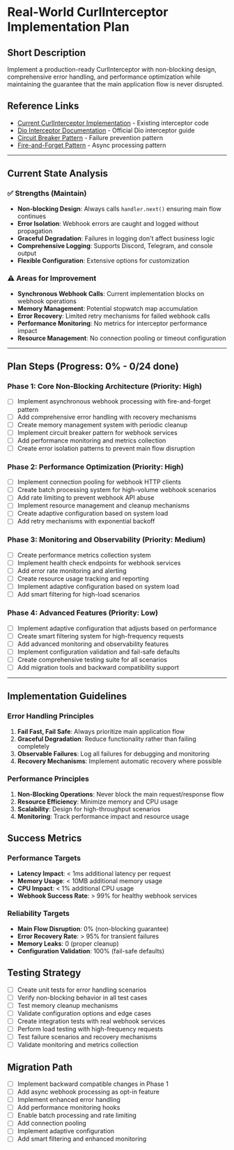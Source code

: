 # Real-World CurlInterceptor Implementation Plan

## Short Description
Implement a production-ready CurlInterceptor with non-blocking design, comprehensive error handling, and performance optimization while maintaining the guarantee that the main application flow is never disrupted.

## Reference Links
- [Current CurlInterceptor Implementation](../../lib/src/interceptors/dio_curl_interceptor_base.dart) - Existing interceptor code
- [Dio Interceptor Documentation](https://pub.dev/packages/dio) - Official Dio interceptor guide
- [Circuit Breaker Pattern](https://martinfowler.com/bliki/CircuitBreaker.html) - Failure prevention pattern
- [Fire-and-Forget Pattern](https://docs.microsoft.com/en-us/azure/architecture/patterns/async-request-reply) - Async processing pattern

---

## Current State Analysis

### ✅ Strengths (Maintain)
- **Non-blocking Design**: Always calls `handler.next()` ensuring main flow continues
- **Error Isolation**: Webhook errors are caught and logged without propagation
- **Graceful Degradation**: Failures in logging don't affect business logic
- **Comprehensive Logging**: Supports Discord, Telegram, and console output
- **Flexible Configuration**: Extensive options for customization

### ⚠️ Areas for Improvement
- **Synchronous Webhook Calls**: Current implementation blocks on webhook operations
- **Memory Management**: Potential stopwatch map accumulation
- **Error Recovery**: Limited retry mechanisms for failed webhook calls
- **Performance Monitoring**: No metrics for interceptor performance impact
- **Resource Management**: No connection pooling or timeout configuration

---

## Plan Steps (Progress: 0% - 0/24 done)

### Phase 1: Core Non-Blocking Architecture (Priority: High)
- [ ] Implement asynchronous webhook processing with fire-and-forget pattern
- [ ] Add comprehensive error handling with recovery mechanisms
- [ ] Create memory management system with periodic cleanup
- [ ] Implement circuit breaker pattern for webhook services
- [ ] Add performance monitoring and metrics collection
- [ ] Create error isolation patterns to prevent main flow disruption

### Phase 2: Performance Optimization (Priority: High)
- [ ] Implement connection pooling for webhook HTTP clients
- [ ] Create batch processing system for high-volume webhook scenarios
- [ ] Add rate limiting to prevent webhook API abuse
- [ ] Implement resource management and cleanup mechanisms
- [ ] Create adaptive configuration based on system load
- [ ] Add retry mechanisms with exponential backoff

### Phase 3: Monitoring and Observability (Priority: Medium)
- [ ] Create performance metrics collection system
- [ ] Implement health check endpoints for webhook services
- [ ] Add error rate monitoring and alerting
- [ ] Create resource usage tracking and reporting
- [ ] Implement adaptive configuration based on system load
- [ ] Add smart filtering for high-load scenarios

### Phase 4: Advanced Features (Priority: Low)
- [ ] Implement adaptive configuration that adjusts based on performance
- [ ] Create smart filtering system for high-frequency requests
- [ ] Add advanced monitoring and observability features
- [ ] Implement configuration validation and fail-safe defaults
- [ ] Create comprehensive testing suite for all scenarios
- [ ] Add migration tools and backward compatibility support

---

## Implementation Guidelines

### Error Handling Principles
1. **Fail Fast, Fail Safe**: Always prioritize main application flow
2. **Graceful Degradation**: Reduce functionality rather than failing completely
3. **Observable Failures**: Log all failures for debugging and monitoring
4. **Recovery Mechanisms**: Implement automatic recovery where possible

### Performance Principles
1. **Non-Blocking Operations**: Never block the main request/response flow
2. **Resource Efficiency**: Minimize memory and CPU usage
3. **Scalability**: Design for high-throughput scenarios
4. **Monitoring**: Track performance impact and resource usage

## Success Metrics

### Performance Targets
- **Latency Impact**: < 1ms additional latency per request
- **Memory Usage**: < 10MB additional memory usage
- **CPU Impact**: < 1% additional CPU usage
- **Webhook Success Rate**: > 99% for healthy webhook services

### Reliability Targets
- **Main Flow Disruption**: 0% (non-blocking guarantee)
- **Error Recovery Rate**: > 95% for transient failures
- **Memory Leaks**: 0 (proper cleanup)
- **Configuration Validation**: 100% (fail-safe defaults)

## Testing Strategy
- [ ] Create unit tests for error handling scenarios
- [ ] Verify non-blocking behavior in all test cases
- [ ] Test memory cleanup mechanisms
- [ ] Validate configuration options and edge cases
- [ ] Create integration tests with real webhook services
- [ ] Perform load testing with high-frequency requests
- [ ] Test failure scenarios and recovery mechanisms
- [ ] Validate monitoring and metrics collection

## Migration Path
- [ ] Implement backward compatible changes in Phase 1
- [ ] Add async webhook processing as opt-in feature
- [ ] Implement enhanced error handling
- [ ] Add performance monitoring hooks
- [ ] Enable batch processing and rate limiting
- [ ] Add connection pooling
- [ ] Implement adaptive configuration
- [ ] Add smart filtering and enhanced monitoring
